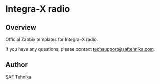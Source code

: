 # Integra-X radio

## Overview

Official Zabbix templates for Integra-X radio.

 
If you have any questions, please contact techsupport@saftehnika.com.

## Author

SAF Tehnika
